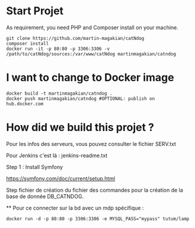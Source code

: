 ﻿

Start Projet
==============

As requirement, you need PHP and Composer install on your machine.

```
git clone https://github.com/martin-magakian/catNdog
composer install
docker run -it -p 80:80 -p 3306:3306 -v /path/to/catNdog/sources:/var/www/catNdog martinmagakian/catndog
```



I want to change to Docker image
=========================

```
docker build -t martinmagakian/catndog .
docker push martinmagakian/catndog #OPTIONAL: publish on hub.docker.com
```



How did we build this projet ?
================================

Pour les infos des serveurs, vous pouvez consulter le fichier SERV.txt

Pour Jenkins c'est là : jenkins-readme.txt


Step 1 : Install Symfony

https://symfony.com/doc/current/setup.html

Step fichier de création du fichier des commandes pour la création de la base de donnée DB_CATNDOG.

** Pour ce connecter sur la bd avec un mdp spécifique : 

	docker run -d -p 80:80 -p 3306:3306 -e MYSQL_PASS="mypass" tutum/lamp
